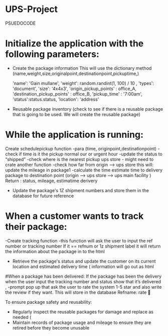 # UPS-Project

PSUEDOCODE

# Initialize the application with the following parameters:
- Create the package information
   This will use the dictionary method (name,weight,size,originalpoint,destinationpoint,pickuptime,)

   'name': 'Gain mullane',
    'weight': random.randint(1, 100) / 10 ,
    'types': 'document',
    'size': '4x4x3',
    'origin_pickup_points' : office_A,
    'destination_pickup_points' : office_B,
    'pickup_time' : '7:00am',
    'status':status.status,
    'location': 'address'
- Reusable package inventory (check to see if there is a reusable package that is going to be used.  We will create the reusable package)

# While the application is running:
Create schedulepickup function
-para (time, originpoint,destinationpoint)
-check if time is it the pickup normal our or urgent hour
-update the status to “shipped”
-check where is the nearest pickup ups store - might need to crate another function
-check how far from origin —> ups store        this will: update the mileage in package1
-calculate the time estimate time to delivery package to destination point (origin —> ups store —> ups main facility   ) 
    Return : status, mileage, estimatime derivery
- Update the package's 1Z shipment numbers and store them in the database for future reference

# When a customer wants to track their package:
-Create tracking function
-this function will ask the user to input the ref number or tracking number 
If it == refnum or 1z shipment label it will return the information about the package in to the html
- Retrieve the package's status and update the customer on its current location and estimated delivery time (    information will go out as html

#When a package has been delivered:
If the package has been the delivery when the user input the tracking number and status show that it’s delivered , 
-prompt pop up that ask the user to rate the system 1-5 star and also write the review if they want.  This will store in the database 
Refname: rate 🙂










To ensure package safety and reusability:
- Regularly inspect the reusable packages for damage and replace as needed  (   
- Maintain records of package usage and mileage to ensure they are retired before they become unusable




